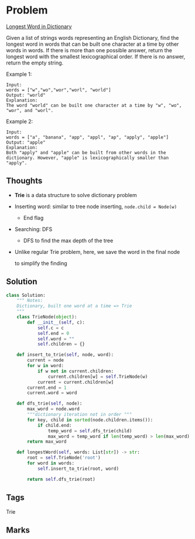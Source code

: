 # Problem

[Longest Word in Dictionary](https://leetcode.com/problems/longest-word-in-dictionary)

Given a list of strings words representing an English Dictionary, find the longest word in words that can be built one character at a time by other words in words. If there is more than one possible answer, return the longest word with the smallest lexicographical order. If there is no answer, return the empty string.

Example 1:

```text
Input: 
words = ["w","wo","wor","worl", "world"]
Output: "world"
Explanation: 
The word "world" can be built one character at a time by "w", "wo", "wor", and "worl".
```

Example 2:

```text
Input: 
words = ["a", "banana", "app", "appl", "ap", "apply", "apple"]
Output: "apple"
Explanation: 
Both "apply" and "apple" can be built from other words in the dictionary. However, "apple" is lexicographically smaller than "apply".
```

## Thoughts

* **Trie** is a data structure to solve dictionary problem 
* Inserting word: similar to tree node inserting, `node.child = Node(w)`
  * End flag 
* Searching: DFS
  * DFS to find the max depth of the tree
* Unlike regular Trie problem, here, we save the word in the final node 

  to simplify the finding 

## Solution

```python
class Solution:
    """ Notes:
    Dictionary, built one word at a time => Trie 
    """
    class TrieNode(object):
        def __init__(self, c):
            self.c = c
            self.end = 0
            self.word = ""
            self.children = {}

    def insert_to_trie(self, node, word):
        current = node 
        for w in word:
            if w not in current.children:
                current.children[w] = self.TrieNode(w)
            current = current.children[w]
        current.end = 1
        current.word = word

    def dfs_trie(self, node):
        max_word = node.word
        """dictionary iteration not in order """
        for key, child in sorted(node.children.items()):
            if child.end:
                temp_word = self.dfs_trie(child)
                max_word = temp_word if len(temp_word) > len(max_word) else max_word
        return max_word

    def longestWord(self, words: List[str]) -> str:
        root = self.TrieNode('root')
        for word in words:
            self.insert_to_trie(root, word)

        return self.dfs_trie(root)
```

## Tags

Trie

## Marks

